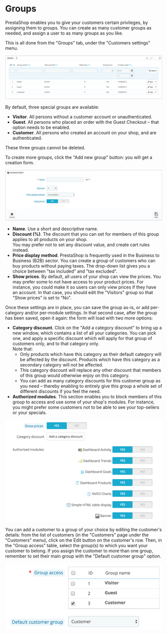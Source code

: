 # Groups

PrestaShop enables you to give your customers certain privileges, by assigning them to groups. You can create as many customer groups as needed, and assign a user to as many groups as you like.

This is all done from the "Groups" tab, under the "Customers settings" menu.

![](../../../../.gitbook/assets/51839979.png)

By default, three special groups are available:

* **Visitor**. All persons without a customer account or unauthenticated.
* **Guest**. All persons who placed an order with the Guest Checkout – that option needs to be enabled.
* **Customer**. All persons who created an account on your shop, and are authenticated.

These three groups cannot be deleted.

To create more groups, click the "Add new group" button: you will get a creation form.

![](../../../../.gitbook/assets/51839980.png)

* **Name**. Use a short and descriptive name.
* **Discount (%)**. The discount that you can set for members of this group applies to all products on your shop.\
  You may prefer not to set any discount value, and create cart rules instead.
* **Price display method**. PrestaShop is frequently used in the Business to Business (B2B) sector. You can create a group of customers who can buy products without paying taxes. The drop-down list gives you a choice between "tax included" and "tax excluded".
* **Show prices**. By default, all users of your shop can view the prices. You may prefer some to not have access to your product prices. For instance, you could make it so users can only view prices if they have an account. In that case, you should edit the "Visitors" group so that "Show prices" is set to "No".&#x20;

Once these settings are in place, you can save the group as-is, or add per-category and/or per-module settings. In that second case, after the group has been saved, open it again: the form will load with two more options:

* **Category discount**. Click on the "Add a category discount" to bring up a new window, which contains a list of all your categories. You can pick one, and apply a specific discount which will apply for that group of customers only, and to that category only.\
  Note that:
  * Only products which have this category as their default category will be affected by the discount. Products which have this category as a secondary category will not be affected.
  * This category discount will replace any other discount that members of this group would otherwise enjoy on this category.
  * You can add as many category discounts for this customer group as you need – thereby enabling to entirely give this group a whole set of different discounts if you feel the need.
* **Authorized modules**. This section enables you to block members of this group to access and use some of your shop's modules. For instance, you might prefer some customers not to be able to see your top-sellers or your specials.&#x20;

![](../../../../.gitbook/assets/51839982.png)

You can add a customer to a group of your choice by editing the customer's details: from the list of customers (in the "Customers" page under the "Customers" menu), click on the Edit button on the customer's row. Then, in the "Group access" table, select the group(s) to which you want your customer to belong. If you assign the customer to more than one group, remember to set their main group with the "Default customer group" option.

![](<../../../../.gitbook/assets/51839981 (4) (4) (3).png>)
